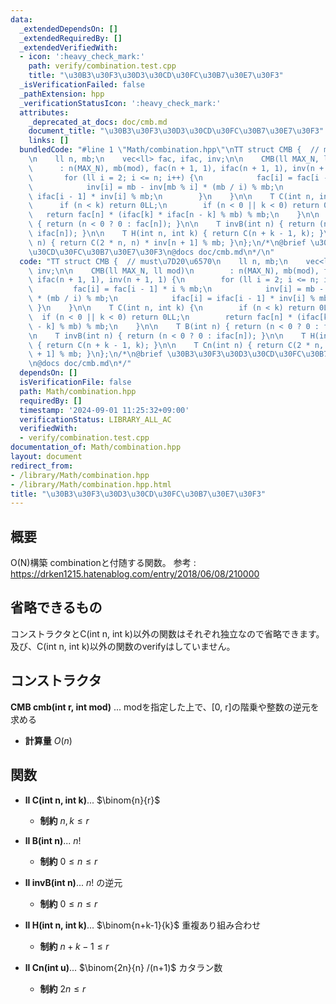 ```yaml
---
data:
  _extendedDependsOn: []
  _extendedRequiredBy: []
  _extendedVerifiedWith:
  - icon: ':heavy_check_mark:'
    path: verify/combination.test.cpp
    title: "\u30B3\u30F3\u30D3\u30CD\u30FC\u30B7\u30E7\u30F3"
  _isVerificationFailed: false
  _pathExtension: hpp
  _verificationStatusIcon: ':heavy_check_mark:'
  attributes:
    _deprecated_at_docs: doc/cmb.md
    document_title: "\u30B3\u30F3\u30D3\u30CD\u30FC\u30B7\u30E7\u30F3"
    links: []
  bundledCode: "#line 1 \"Math/combination.hpp\"\nTT struct CMB {  // must\u7D20\u6570\
    \n    ll n, mb;\n    vec<ll> fac, ifac, inv;\n\n    CMB(ll MAX_N, ll mod)\n  \
    \      : n(MAX_N), mb(mod), fac(n + 1, 1), ifac(n + 1, 1), inv(n + 1, 1) {\n \
    \       for (ll i = 2; i <= n; i++) {\n            fac[i] = fac[i - 1] * i % mb;\n\
    \            inv[i] = mb - inv[mb % i] * (mb / i) % mb;\n            ifac[i] =\
    \ ifac[i - 1] * inv[i] % mb;\n        }\n    }\n\n    T C(int n, int k) {\n  \
    \      if (n < k) return 0LL;\n        if (n < 0 || k < 0) return 0LL;\n     \
    \   return fac[n] * (ifac[k] * ifac[n - k] % mb) % mb;\n    }\n\n    T B(int n)\
    \ { return (n < 0 ? 0 : fac[n]); }\n\n    T invB(int n) { return (n < 0 ? 0 :\
    \ ifac[n]); }\n\n    T H(int n, int k) { return C(n + k - 1, k); }\n\n    T Cn(int\
    \ n) { return C(2 * n, n) * inv[n + 1] % mb; }\n};\n/*\n@brief \u30B3\u30F3\u30D3\
    \u30CD\u30FC\u30B7\u30E7\u30F3\n@docs doc/cmb.md\n*/\n"
  code: "TT struct CMB {  // must\u7D20\u6570\n    ll n, mb;\n    vec<ll> fac, ifac,\
    \ inv;\n\n    CMB(ll MAX_N, ll mod)\n        : n(MAX_N), mb(mod), fac(n + 1, 1),\
    \ ifac(n + 1, 1), inv(n + 1, 1) {\n        for (ll i = 2; i <= n; i++) {\n   \
    \         fac[i] = fac[i - 1] * i % mb;\n            inv[i] = mb - inv[mb % i]\
    \ * (mb / i) % mb;\n            ifac[i] = ifac[i - 1] * inv[i] % mb;\n       \
    \ }\n    }\n\n    T C(int n, int k) {\n        if (n < k) return 0LL;\n      \
    \  if (n < 0 || k < 0) return 0LL;\n        return fac[n] * (ifac[k] * ifac[n\
    \ - k] % mb) % mb;\n    }\n\n    T B(int n) { return (n < 0 ? 0 : fac[n]); }\n\
    \n    T invB(int n) { return (n < 0 ? 0 : ifac[n]); }\n\n    T H(int n, int k)\
    \ { return C(n + k - 1, k); }\n\n    T Cn(int n) { return C(2 * n, n) * inv[n\
    \ + 1] % mb; }\n};\n/*\n@brief \u30B3\u30F3\u30D3\u30CD\u30FC\u30B7\u30E7\u30F3\
    \n@docs doc/cmb.md\n*/"
  dependsOn: []
  isVerificationFile: false
  path: Math/combination.hpp
  requiredBy: []
  timestamp: '2024-09-01 11:25:32+09:00'
  verificationStatus: LIBRARY_ALL_AC
  verifiedWith:
  - verify/combination.test.cpp
documentation_of: Math/combination.hpp
layout: document
redirect_from:
- /library/Math/combination.hpp
- /library/Math/combination.hpp.html
title: "\u30B3\u30F3\u30D3\u30CD\u30FC\u30B7\u30E7\u30F3"
---
```

## 概要
O(N)構築 combinationと付随する関数。
参考 : https://drken1215.hatenablog.com/entry/2018/06/08/210000

## 省略できるもの
コンストラクタとC(int n, int k)以外の関数はそれぞれ独立なので省略できます。及び、C(int n, int k)以外の関数のverifyはしていません。

## コンストラクタ
**CMB cmb(int r, int mod)** ... modを指定した上で、[0, r]の階乗や整数の逆元を求める  
- **計算量**
    $O(n)$

## 関数

- **ll C(int n, int k)**... $\binom{n}{r}$
    - **制約**
    $n, k \le r$

- **ll B(int n)**... $n!$
    - **制約**
    $0 \le n \le r$

- **ll invB(int n)**... $n!$ の逆元
    - **制約**
    $0 \le n \le r$

- **ll H(int n, int k)**... $\binom{n+k-1}{k}$ 重複あり組み合わせ
    - **制約**
    $n+k-1 \le r$

- **ll Cn(int u)**... $\binom{2n}{n} /(n+1)$ カタラン数
    - **制約**
    $2n \le r$
  
